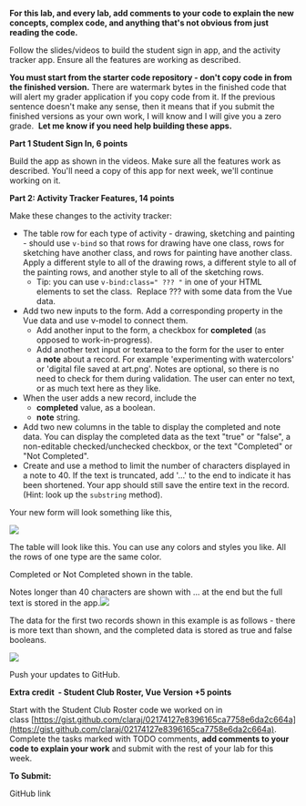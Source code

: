 **For this lab, and every lab, add comments to your code to explain the new concepts, complex code, and anything that's not obvious from just reading the code.** 

Follow the slides/videos to build the student sign in app, and the activity tracker app. Ensure all the features are working as described.

**You must start from the starter code repository - don't copy code in from the finished version.** There are watermark bytes in the finished code that will alert my grader application if you copy code from it. If the previous sentence doesn't make any sense, then it means that if you submit the finished versions as your own work, I will know and I will give you a zero grade.  **Let me know if you need help building these apps.** 

**Part 1 Student Sign In, 6 points**

Build the app as shown in the videos. Make sure all the features work as described. You'll need a copy of this app for next week, we'll continue working on it. 

**Part 2: Activity Tracker Features, 14 points**

Make these changes to the activity tracker:

-   The table row for each type of activity - drawing, sketching and painting - should use `v-bind` so that rows for drawing have one class, rows for sketching have another class, and rows for painting have another class.  Apply a different style to all of the drawing rows, a different style to all of the painting rows, and another style to all of the sketching rows. 
    -   Tip: you can use `v-bind:class=" ??? "` in one of your HTML elements to set the class.  Replace ??? with some data from the Vue data.
-   Add two new inputs to the form. Add a corresponding property in the Vue data and use v-model to connect them. 
    -   Add another input to the form, a checkbox for **completed** (as opposed to work-in-progress). 
    -   Add another text input or textarea to the form for the user to enter a **note** about a record. For example 'experimenting with watercolors' or 'digital file saved at art.png'. Notes are optional, so there is no need to check for them during validation. The user can enter no text, or as much text here as they like. 
-   When the user adds a new record, include the
    -   **completed** value, as a boolean.
    -   **note** string.
-   Add two new columns in the table to display the completed and note data. You can display the completed data as the text "true" or "false", a non-editable checked/unchecked checkbox, or the text "Completed" or "Not Completed". 
-   Create and use a method to limit the number of characters displayed in a note to 40. If the text is truncated, add '...' to the end to indicate it has been shortened. Your app should still save the entire text in the record. (Hint: look up the `substring` method). 

Your new form will look something like this,

![](https://minneapolis.learn.minnstate.edu/content/2022/5973009-20235000657S/PastedImage_04aop29u7m5zvn1jt97m4c3mad2i85ae001772513220.png?_&d2lSessionVal=42wc14rhprjGPb3wHiof59age&ou=5973009)

The table will look like this. You can use any colors and styles you like. All the rows of one type are the same color.

Completed or Not Completed shown in the table.

Notes longer than 40 characters are shown with ... at the end but the full text is stored in the app.![](https://minneapolis.learn.minnstate.edu/content/2022/5973009-20235000657S/PastedImage_7v8gdcaqg5vf42nnnp21pg6shl340ojq001900566853.png?_&d2lSessionVal=42wc14rhprjGPb3wHiof59age&ou=5973009)

The data for the first two records shown in this example is as follows - there is more text than shown, and the completed data is stored as true and false booleans.

![](https://minneapolis.learn.minnstate.edu/content/2022/5973009-20235000657S/PastedImage_qx0q4xlsi535kcv59l5xkkrll39gd6j6001900566853.png?_&d2lSessionVal=42wc14rhprjGPb3wHiof59age&ou=5973009)

Push your updates to GitHub.

**Extra credit  - Student Club Roster, Vue Version +5 points**

Start with the Student Club Roster code we worked on in class [https://gist.github.com/claraj/02174127e8396165ca7758e6da2c664a](https://gist.github.com/claraj/02174127e8396165ca7758e6da2c664a). Complete the tasks marked with TODO comments, **add comments to your code to explain your work** and submit with the rest of your lab for this week. 

**To Submit:**

GitHub link